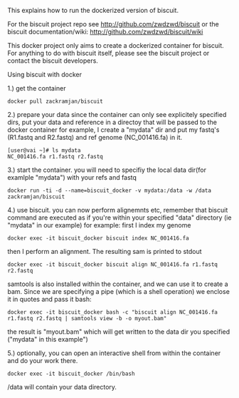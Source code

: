 This explains how to run the dockerized version of biscuit. 

For the biscuit project repo see http://github.com/zwdzwd/biscuit
or the biscuit documentation/wiki: http://github.com/zwdzwd/biscuit/wiki

This docker project only aims to create a dockerized container for biscuit. For anything to do with biscuit itself, please see the biscuit project or contact the biscuit developers.
 

Using biscuit with docker

1.) get the container 

	docker pull zackramjan/biscuit

2.) prepare your data
since the container can only see explicitely specified dirs, put your data and reference in a directoy that will be passed to the docker container
for example, I create a "mydata" dir and put my fastq's (R1.fastq and R2.fastq) and ref genome (NC_001416.fa) in it.

	[user@vai ~]# ls mydata
	NC_001416.fa r1.fastq r2.fastq

3.) start the container.  you will need to specifiy the local data dir(for examlple "mydata") with your refs and fastq

	docker run -ti -d --name=biscuit_docker -v mydata:/data -w /data zackramjan/biscuit

4.) use biscuit. you can now perform alignemnts etc, remember that biscuit command are executed as if you're within your specified "data" directory (ie "mydata" in our example)
for example: first I index my genome

	docker exec -it biscuit_docker biscuit index NC_001416.fa

then I perform an alignment. The resulting sam is printed to stdout

	docker exec -it biscuit_docker biscuit align NC_001416.fa r1.fastq r2.fastq 

samtools is also installed within the container, and we can use it to create a bam. Since we are specifying a pipe (which is a shell operation) we enclose it in quotes and pass it bash: 

	docker exec -it biscuit_docker bash -c "biscuit align NC_001416.fa r1.fastq r2.fastq | samtools view -b -o myout.bam"

the result is "myout.bam" which will get written to the data dir you specified ("mydata" in this example")

5.) optionally, you can open an interactive shell from within the container and do your work there.

	docker exec -it biscuit_docker /bin/bash

/data will contain your data directory.
